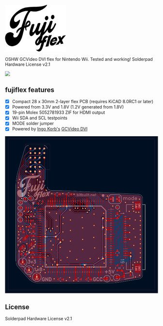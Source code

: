 <picture> <source media="(prefers-color-scheme: dark)" srcset="images/logo.png"> <img src="images/logo_black.png" width="200"> </picture> 

OSHW GCVideo DVI flex for Nintendo Wii. Tested and working! Solderpad Hardware License v2.1

<img src="https://github.com/mackieks/fujiflex/blob/main/images/fujiflex.png" width=1200>



## fujiflex features
- [x] Compact 28 x 30mm 2-layer flex PCB (requires KiCAD 8.0RC1 or later)
- [x] Powered from 3.3V and 1.8V (1.2V generated from 1.8V)
- [x] 19-pin Molex 5052781933 ZIF for HDMI output
- [x] Wii SDA and SCL testpoints
- [x] MODE solder jumper
- [x] Powered by [Ingo Korb's](https://github.com/ikorb) [GCVideo DVI](https://github.com/ikorb/gcvideo/)

<img src="https://github.com/mackieks/fujiflex/blob/main/images/layout.PNG" width=800>

## License
Solderpad Hardware License v2.1
